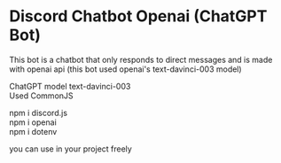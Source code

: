 # Discord Chatbot Openai (ChatGPT Bot)
This bot is a chatbot that only responds to direct messages and is made with openai api (this bot used openai's text-davinci-003 model)

ChatGPT model text-davinci-003  <br>
Used CommonJS

npm i discord.js <br>
npm i openai <br>
npm i dotenv <br>

you can use in your project freely

